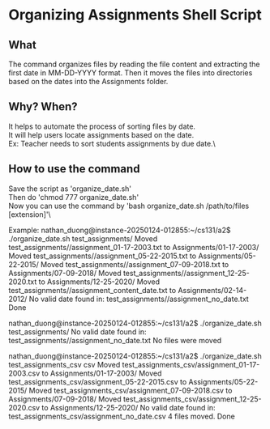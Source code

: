 # Organizing Assignments Shell Script

## What
The command organizes files by reading the file content and extracting the first date in MM-DD-YYYY format. Then it moves the files into directories based on the dates into the Assignments folder.

## Why? When?
It helps to automate the process of sorting files by date.\
It will help users locate assignments based on the date.\
Ex: Teacher needs to sort students assignments by due date.\

## How to use the command
Save the script as 'organize_date.sh'\
Then do 'chmod 777 organize_date.sh'\
Now you can use the command by 'bash organize_date.sh /path/to/files [extension]'\

Example:
nathan_duong@instance-20250124-012855:~/cs131/a2$ ./organize_date.sh test_assignments/
Moved test_assignments//assignment_01-17-2003.txt to Assignments/01-17-2003/
Moved test_assignments//assignment_05-22-2015.txt to Assignments/05-22-2015/
Moved test_assignments//assignment_07-09-2018.txt to Assignments/07-09-2018/
Moved test_assignments//assignment_12-25-2020.txt to Assignments/12-25-2020/
Moved test_assignments//assignment_content_date.txt to Assignments/02-14-2012/
No valid date found in: test_assignments//assignment_no_date.txt
Done

nathan_duong@instance-20250124-012855:~/cs131/a2$ ./organize_date.sh test_assignments/
No valid date found in: test_assignments//assignment_no_date.txt
No files were moved

nathan_duong@instance-20250124-012855:~/cs131/a2$ ./organize_date.sh test_assignments_csv csv
Moved test_assignments_csv/assignment_01-17-2003.csv to Assignments/01-17-2003/
Moved test_assignments_csv/assignment_05-22-2015.csv to Assignments/05-22-2015/
Moved test_assignments_csv/assignment_07-09-2018.csv to Assignments/07-09-2018/
Moved test_assignments_csv/assignment_12-25-2020.csv to Assignments/12-25-2020/
No valid date found in: test_assignments_csv/assignment_no_date.csv
4 files moved. Done
